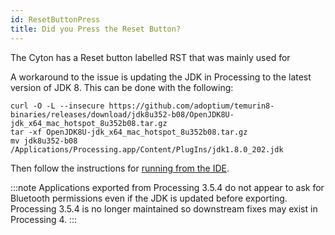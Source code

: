```yaml
---
id: ResetButtonPress
title: Did you Press the Reset Button?
---
```


The Cyton has a Reset button labelled RST that was mainly used for 

A workaround to the issue is updating the JDK in Processing to the latest version of JDK 8. This can be done with the following:

```
curl -O -L --insecure https://github.com/adoptium/temurin8-binaries/releases/download/jdk8u352-b08/OpenJDK8U-jdk_x64_mac_hotspot_8u352b08.tar.gz
tar -xf OpenJDK8U-jdk_x64_mac_hotspot_8u352b08.tar.gz
mv jdk8u352-b08 /Applications/Processing.app/Content/PlugIns/jdk1.8.0_202.jdk
```

Then follow the instructions for [running from the IDE](../../Software/OpenBCISoftware/GUIDocs/#running-the-openbci-gui-from-the-processing-ide).

:::note
Applications exported from Processing 3.5.4 do not appear to ask for Bluetooth permissions even if the JDK is updated before exporting. Processing 3.5.4 is no longer maintained so downstream fixes may exist in Processing 4.
:::
